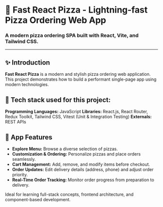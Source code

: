 
# 🍕 Fast React Pizza - Lightning-fast Pizza Ordering Web App

### A modern pizza ordering SPA built with React, Vite, and Tailwind CSS.

---

## ✨ Introduction

**Fast React Pizza** is a modern and stylish pizza ordering web application. This project demonstrates how to build a performant single-page app using modern technologies.

## 🔨 Tech stack used for this project:

**Programming Languages:** JavaScript
**Libraries:** React.js, React Router, Redux Toolkit, Tailwind CSS, Vitest (Unit & Integration Testing)
**Externals:** REST APIs

## 🚀 App Features

- **Explore Menu:** Browse a diverse selection of pizzas.
- **Customization & Ordering:** Personalize pizzas and place orders seamlessly.
- **Cart Management:** Add, remove, and modify items before checkout.
- **Order Updates:** Edit delivery details (address, phone) and adjust order priority.
- **Real-Time Order Tracking:** Monitor order progress from preparation to delivery.

Ideal for learning full-stack concepts, frontend architecture, and component-based development.
